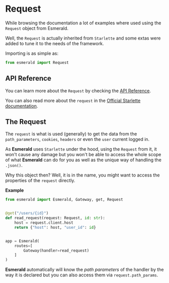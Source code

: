 # Request

While browsing the documentation a lot of examples where used using the `Request` object
from Esmerald.

Well, the `Request` is actually inherited from `Starlette` and some extas were added to tune it
to the needs of the framework.

Importing is as simple as:

```python
from esmerald import Request
```

## API Reference

You can learn more about the `Request` by checking the [API Reference](./references/request.md).

You can also read more about the `request` in the [Official Starlette documentation](https://www.starlette.io/requests/).

## The Request

The `request` is what is used (generally) to get the data from the `path_parameters`, `cookies`, `headers`
or even the `user` current logged in.

As **Esmerald** uses `Starlette` under the hood, using the `Request` from it, it won't cause any
damage but you won't be able to access the whole scope of what **Esmerald** can do for you as well
as the unique way of handling the `.json()`.

Why this object then? Well, it is in the name, you might want to access the properties of the
`request` directly.

**Example**

```python
from esmerald import Esmerald, Gateway, get, Request


@get("/users/{id}")
def read_request(request: Request, id: str):
    host = request.client.host
    return {"host": host, "user_id": id}


app = Esmerald(
    routes=[
        Gateway(handler=read_request)
    ]
)
```

**Esmerald** automatically will know the *path parameters* of the handler by the way it is
declared but you can also access them via `request.path_params`.
